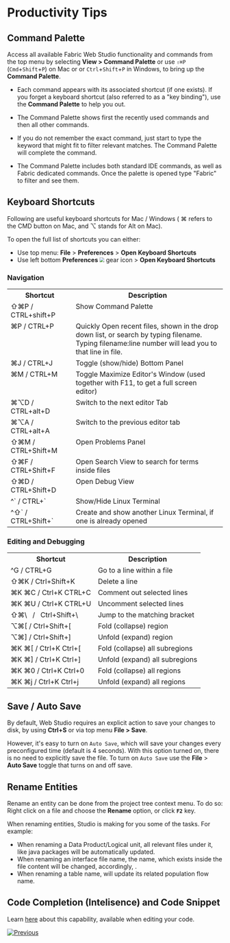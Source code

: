 <web>

# Productivity Tips



## Command Palette 

Access all available Fabric Web Studio functionality and commands from the top menu by selecting **View > Command Palette** or use `⇧⌘P` (`Cmd`+`Shift`+`P`) on Mac or or `Ctrl`+`Shift`+`P` in Windows, to bring up the **Command Palette**.

- Each command appears with its associated shortcut (if one exists). If you forget a keyboard shortcut (also referred to as a "key binding"), use the **Command Palette** to help you out.

- The Command Palette shows first the recently used commands and then all other commands.
- If you do not remember the exact command, just start to type the keyword that might fit to filter relevant matches. The Command Palette will complete the command. 
- The Command Palette includes both standard IDE commands, as well as Fabric dedicated commands. Once the palette is opened type "Fabric" to filter and see them. 



## Keyboard Shortcuts

Following are useful keyboard shortcuts for Mac / Windows ( ⌘ refers to the CMD button on Mac, and  ⌥ stands for Alt on Mac).

To open the full list of shortcuts you can either:

* Use top menu: **File** > **Preferences** > **Open Keyboard Shortcuts**
* Use left bottom **Preferences** <img src="images/web/settings.png" style="zoom:67%;" /> gear icon > **Open Keyboard Shortcuts**
  
### Navigation

<table>
    <tbody style="vertical-align: text-top; ">
        <tr>
            <th>Shortcut</th>
            <th>Description</th>
        </tr>
        <tr >
            <td>⇧⌘P / CTRL+shift+P</td>
            <td>Show Command Palette</td>    
        </tr>
        <tr >
            <td>⌘P / CTRL+P</td>
            <td>
                Quickly Open recent files, shown in the drop down list, or search by typing filename.<br>
Typing filename:line number will lead you to that line in file.</td>    
        </tr>
        <tr >
            <td>⌘J / CTRL+J</td>
            <td>Toggle (show/hide) Bottom Panel</td>    
        </tr>
        <tr >
            <td>⌘M / CTRL+M</td>
            <td>Toggle Maximize Editor's Window (used together with F11, to get a full screen editor)</td>    
        </tr>
        <tr >
            <td>⌘⌥D / CTRL+alt+D</td>
            <td>Switch to the next editor Tab</td>    
        </tr>
        <tr>
            <td>⌘⌥A / CTRL+alt+A</td>
            <td>Switch to the previous editor tab</td>
        </tr>
        <tr>
            <td>⇧⌘M / CTRL+Shift+M</td>
            <td>Open Problems Panel</td>
        </tr>
        <tr>
            <td>⇧⌘F / CTRL+Shift+F</td>
            <td>Open Search View to search for terms inside files</td>
        </tr>
        <tr>
            <td>⇧⌘D / CTRL+Shift+D</td>
            <td>Open Debug View</td>
        </tr>
        <tr>
            <td>^` / CTRL+`</td>
            <td>Show/Hide Linux Terminal</td>
        </tr>
        <tr>
            <td>^⇧` / CTRL+Shift+`</td>
            <td>Create and show another Linux Terminal, if one is already opened</td>
        </tr>
</tbody>
    </table>


### Editing and Debugging

<table>
<tbody style="vertical-align: text-top; ">
        <tr>
            <th>Shortcut</th>
            <th>Description</th>
        </tr>
<tr>
            <td>^G / CTRL+G</td>
            <td>Go to a line within a file</td>
        </tr>
        <tr>
            <td>⇧⌘K / Ctrl+Shift+K</td>
            <td>Delete a line</td>
        </tr>
        <tr>
            <td>⌘K ⌘C / Ctrl+K CTRL+C</td>
            <td>Comment out selected lines</td>
        </tr>
        <tr>
            <td>⌘K ⌘U / Ctrl+K CTRL+U</td>
            <td>Uncomment selected lines</td>
        </tr>
        <tr>
            <td>⇧⌘\ &nbsp; / &nbsp; Ctrl+Shift+\</td>
            <td>Jump to the matching bracket</td>
        </tr>
	    <tr>
            <td>⌥⌘[ / Ctrl+Shift+[ </td>
            <td>Fold (collapse) region</td>
        </tr>
	    <tr>
            <td>⌥⌘] / Ctrl+Shift+] </td>
            <td>Unfold (expand) region</td>
        </tr>
	    <tr>
            <td>⌘K ⌘[ / Ctrl+K Ctrl+[ </td>
            <td>Fold (collapse) all subregions</td>
        </tr>
	    <tr>
            <td>⌘K ⌘] / Ctrl+K Ctrl+] </td>
            <td>Unfold (expand) all subregions</td>
        </tr>
	    <tr>
            <td>⌘K ⌘0 / Ctrl+K Ctrl+0 </td>
            <td>Fold (collapse) all regions</td>
        </tr>
	    <tr>
            <td>⌘K ⌘j / Ctrl+K Ctrl+j </td>
            <td>Unfold (expand) all regions </td>
</tr>
 </tbody>
</table>



## Save / Auto Save

By default, Web Studio requires an explicit action to save your changes to disk, by using **Ctrl+S** or via top menu **File > Save**.

However, it's easy to turn on `Auto Save`, which will save your changes every preconfigured time (default is 4 seconds). With this option turned on, there is no need to explicitly save the file. To turn on `Auto Save` use the **File** > **Auto Save** toggle that turns on and off save. 



## Rename Entities

Rename an entity can be done from the project tree context menu. To do so: Right click on a file and choose the **Rename** option, or click **`F2`** key.

When renaming entities, Studio is making for you some of the tasks. For example:

* When renaming a Data Product/Logical unit, all relevant files under it, like java packages will be automatically updated.
* When renaming an interface file name, the name, which exists inside the file content will be changed, accordingly, .
* When renaming a table name, will update its related population flow name.



## Code Completion (Intelisence) and Code Snippet

Learn [here](/articles/04_fabric_studio/26_web_basic_code_editing.md) about this capability, available when editing your code.



[![Previous](/articles/images/Previous.png)](/articles/04_fabric_studio/24_web_debug.md)
</web>
